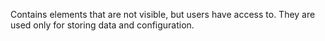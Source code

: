 Contains elements that are not visible, but users have access to. They are used only for storing
data and configuration.
